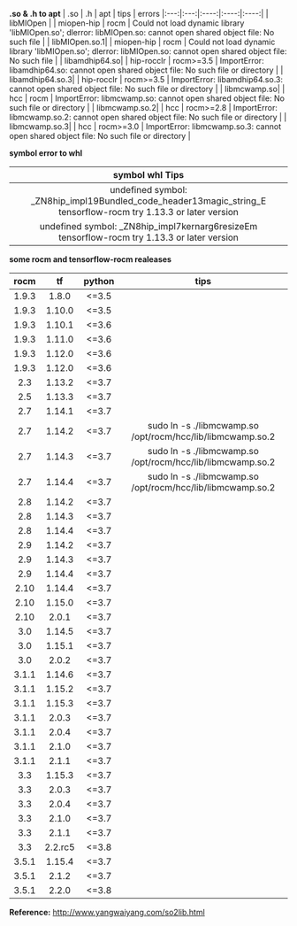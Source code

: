 **.so & .h to apt**
| .so  | .h  | apt | tips | errors
|:---:|:---:|:----:|:----:|:----:|
| libMIOpen |      | 	miopen-hip | rocm | Could not load dynamic library 'libMIOpen.so'; dlerror: libMIOpen.so: cannot open shared object file: No such file |
| libMIOpen.so.1| | miopen-hip | rocm	| Could not load dynamic library 'libMIOpen.so'; dlerror: libMIOpen.so: cannot open shared object file: No such file |
| libamdhip64.so| |	hip-rocclr	| rocm>=3.5	| ImportError: libamdhip64.so: cannot open shared object file: No such file or directory |
| libamdhip64.so.3| | hip-rocclr | rocm>=3.5 | ImportError: libamdhip64.so.3: cannot open shared object file: No such file or directory |
| libmcwamp.so| | hcc | rocm |	ImportError: libmcwamp.so: cannot open shared object file: No such file or directory |
| libmcwamp.so.2| | hcc |	rocm>=2.8	| ImportError: libmcwamp.so.2: cannot open shared object file: No such file or directory |
| libmcwamp.so.3| | hcc |	rocm>=3.0 |	ImportError: libmcwamp.so.3: cannot open shared object file: No such file or directory |

**symbol error to whl**

|symbol	whl	Tips|
|:--:|
|undefined symbol: _ZN8hip_impl19Bundled_code_header13magic_string_E	tensorflow-rocm	try 1.13.3 or later version|
|undefined symbol: _ZN8hip_impl7kernarg6resizeEm	tensorflow-rocm	try 1.13.3 or later version|

**some rocm and tensorflow-rocm realeases**

| rocm | tf | python | tips |
|:--:|:--:|:--:|:--:|
| 1.9.3 |	1.8.0 |	<=3.5	| |
|1.9.3	| 1.10.0 |	<=3.5	| |
|1.9.3 |	1.10.1 |	<=3.6	| |
|1.9.3 |	1.11.0 |	<=3.6	| |
|1.9.3 |	1.12.0 |	<=3.6	| |
|1.9.3 |	1.12.0 |	<=3.6	| |
|2.3 |	1.13.2 |	<=3.7	| |
|2.5 |	1.13.3 |	<=3.7	| |
|2.7 |	1.14.1 |	<=3.7	| |
|2.7 |	1.14.2 |	<=3.7	| sudo ln -s ./libmcwamp.so /opt/rocm/hcc/lib/libmcwamp.so.2 |
|2.7 |	1.14.3 |	<=3.7	| sudo ln -s ./libmcwamp.so /opt/rocm/hcc/lib/libmcwamp.so.2 |
|2.7 |	1.14.4 |	<=3.7	| sudo ln -s ./libmcwamp.so /opt/rocm/hcc/lib/libmcwamp.so.2 |
|2.8 |	1.14.2 |	<=3.7	| |
|2.8 |	1.14.3 |	<=3.7	| |
|2.8 |	1.14.4 |	<=3.7	| |
|2.9 |	1.14.2 |	<=3.7	| |
|2.9 |	1.14.3 |	<=3.7	| |
|2.9 |	1.14.4 |	<=3.7	| |
|2.10 |	1.14.4 |	<=3.7	| |
|2.10 |	1.15.0 |	<=3.7	| |
|2.10 |	2.0.1 |	<=3.7	| |
|3.0 |	1.14.5 |	<=3.7 | |
|3.0 |	1.15.1 |	<=3.7 | |
|3.0 |	2.0.2 |	<=3.7	| |
|3.1.1 |	1.14.6 |	<=3.7	| |
|3.1.1 |	1.15.2 |	<=3.7	| |
|3.1.1 |	1.15.3 |	<=3.7 |	|
|3.1.1 |	2.0.3 |	<=3.7	| |
|3.1.1 |	2.0.4 |	<=3.7	| |
|3.1.1 |	2.1.0 |	<=3.7	| |
|3.1.1 |	2.1.1 |	<=3.7	| |
|3.3 |	1.15.3 |	<=3.7 |	|
|3.3 |	2.0.3 |	<=3.7	| |
|3.3 |	2.0.4 |	<=3.7	| |
|3.3 |	2.1.0 |	<=3.7	| |
|3.3 |	2.1.1 |	<=3.7	| |
|3.3 |	2.2.rc5 |	<=3.8	| |
|3.5.1 |	1.15.4 |	<=3.7 | |
|3.5.1 |	2.1.2 |	<=3.7	| |
|3.5.1 |	2.2.0 | <=3.8 |	|

**Reference:**
http://www.yangwaiyang.com/so2lib.html
